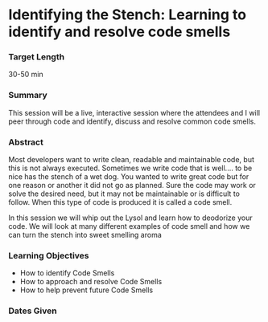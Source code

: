 Identifying the Stench: Learning to identify and resolve code smells 
==============

### Target Length
30-50 min

### Summary
This session will be a live, interactive session where the attendees and I will peer through code and identify, discuss and resolve common code smells.

### Abstract
Most developers want to write clean, readable and maintainable code, but this is not always executed.  Sometimes we write code that is well.... to be nice has the stench of a wet dog. You wanted to write great code but for one reason or another it did not go as planned. Sure the code may work or solve the desired need, but it may not be maintainable or is difficult to follow. When this type of code is produced it is called a code smell.

In this session we will whip out the Lysol and learn how to deodorize your code.  We will look at many different examples of code smell and how we can turn the stench into sweet smelling aroma

### Learning Objectives
* How to identify Code Smells
* How to approach and resolve Code Smells
* How to help prevent future Code Smells

### Dates Given
